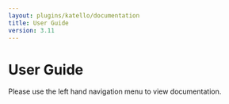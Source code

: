```yaml
---
layout: plugins/katello/documentation
title: User Guide
version: 3.11
---
```


# User Guide

Please use the left hand navigation menu to view documentation.
